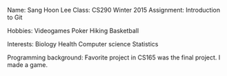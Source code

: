 Name: Sang Hoon Lee
Class: CS290 Winter 2015
Assignment: Introduction to Git

Hobbies:
Videogames
Poker
Hiking
Basketball

Interests:
Biology
Health
Computer science
Statistics

Programming background:
Favorite project in CS165 was the final project. I made a game.
